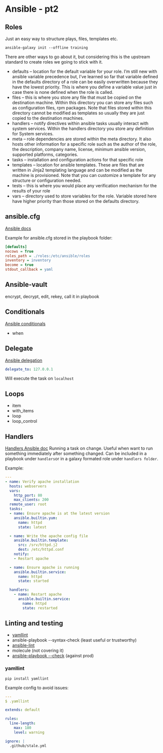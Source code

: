 # Ansible - pt2

## Roles

Just an easy way to structure plays, files, templates etc.

`ansible-galaxy init --offline training`

There are other ways to go about it, but considering this is the upstream standard to create roles we going to stick with it.

- defaults – location for the default variable for your role. I’m still new with ansible variable precedence but, I’ve learned so far that variable defined in the defaults directory of a role can be easily overwritten because they have the lowest priority. This is where you define a variable value just in case there is none defined when the role is called.
- files – this is where you store any file that must be copied on the destination machine. Within this directory you can store any files such as configuration files, rpm packages. Note that files stored within this directory cannot be modified as templates so usually they are just copied to the destination machines.
- handlers – notify directives within ansible tasks usually interact with system services. Within the handlers directory you store any definition for System services.
- meta – role dependencies are stored within the meta directory. It also hosts other information for a specific role such as the author of the role, the description, company name, license, minimum ansible version, supported platforms, categories.
- tasks – installation and configuration actions for that specific role
- templates – location for ansible templates. These are files that are written in Jinja2 templating language and can be modified as the machine is provisioned. Note that you can customize a template for any structure or configuration needed.
- tests – this is where you would place any verification mechanism for the results of your role
- vars – directory used to store variables for the role. Variable stored here have higher priority than those stored on the defaults directory.

## ansible.cfg

[Ansible docs](https://docs.ansible.com/ansible/latest/reference_appendices/config.html#ansible-configuration-settings-locations)

Example for ansible.cfg stored in the playbook folder:

```ini
[defaults]
nocows = True
roles_path = ./roles:/etc/ansible/roles
inventory = inventory
become = true
stdout_callback = yaml
```

## Ansible-vault

encrypt, decrypt, edit, rekey, call it in playbook

## Conditionals

[Ansible conditionals](https://docs.ansible.com/ansible/latest/user_guide/playbooks_conditionals.html)

- when

## Delegate

[Ansible delegation](https://docs.ansible.com/ansible/latest/user_guide/playbooks_delegation.html)

```yaml
delegate_to: 127.0.0.1
```

Will execute the task on `localhost`

## Loops

- item
- with_items
- loop
- loop_control

## Handlers

[Handlers Ansible doc](https://docs.ansible.com/ansible/latest/user_guide/playbooks_handlers.html)
Running a task on change. Useful when want to run something immediately after something changed.
Can be included in a playbook under `handlers`or in a galaxy formated role under `handlers folder`.

Example:

```yaml
---
- name: Verify apache installation
  hosts: webservers
  vars:
    http_port: 80
    max_clients: 200
  remote_user: root
  tasks:
  - name: Ensure apache is at the latest version
    ansible.builtin.yum:
      name: httpd
      state: latest

  - name: Write the apache config file
    ansible.builtin.template:
      src: /srv/httpd.j2
      dest: /etc/httpd.conf
    notify:
    - Restart apache

  - name: Ensure apache is running
    ansible.builtin.service:
      name: httpd
      state: started

  handlers:
    - name: Restart apache
      ansible.builtin.service:
        name: httpd
        state: restarted
```

## Linting and testing

- [yamllint](https://github.com/adrienverge/yamllint)
- ansible-playbook --syntax-check (least useful or trustworthy)
- [ansible-lint](https://ansible-lint.readthedocs.io/en/latest/)
- molecule (not covering it)
- [ansible-playbook --check](https://docs.ansible.com/ansible/latest/user_guide/playbooks_checkmode.html) (against prod)

### yamllint

`pip install yamllint`

Example config to avoid issues:

```yaml
---
$ .yamllint

extends: default

rules:
  line-length:
    max: 180
    level: warning

ignore: |
  .github/stale.yml
```

